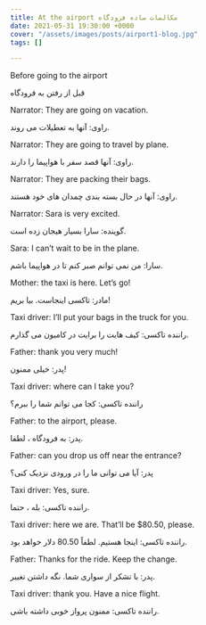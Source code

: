 ```yaml
---
title: At the airport مکالمات ساده فرودگاه
date: 2021-05-31 19:30:00 +0000
cover: "/assets/images/posts/airport1-blog.jpg"
tags: []

---
```

Before going to the airport

قبل از رفتن به فرودگاه

Narrator: They are going on vacation. 

راوی: آنها به تعطیلات می روند.

Narrator: They are going to travel by plane. 

راوی: آنها قصد سفر با هواپیما را دارند.

Narrator: They are packing their bags.

راوی: آنها در حال بسته بندی چمدان های خود هستند.

Narrator: Sara is very excited. 

گوینده: سارا بسیار هیجان زده است.

Sara: I can’t wait to be in the plane.

سارا: من نمی توانم صبر کنم تا در هواپیما باشم.

Mother: the taxi is here. Let’s go! 

مادر: تاکسی اینجاست. بیا بریم!

Taxi driver:  I’ll put your bags in the truck for you.

راننده تاکسی: کیف هایت را برایت در کامیون می گذارم.

Father: thank you very much!

پدر: خیلی ممنون!

Taxi driver: where can I take you?

راننده تاکسی: کجا می توانم شما را ببرم؟

Father: to the airport, please.

پدر: به فرودگاه ، لطفا.

Father: can you drop us off near the entrance?

پدر: آیا می توانی ما را در ورودی نزدیک کنی؟

Taxi driver: Yes, sure.

راننده تاکسی: بله ، حتما.

Taxi driver: here we are. That’ll be $80.50, please. 

راننده تاکسی: اینجا هستیم. لطفاً 80.50 دلار خواهد بود.

Father: Thanks for the ride. Keep the change. 

پدر: با تشکر از سواری شما. نگه داشتن تغییر.

Taxi driver: thank you. Have a nice flight.

راننده تاکسی: ممنون پرواز خوبی داشته باشی.